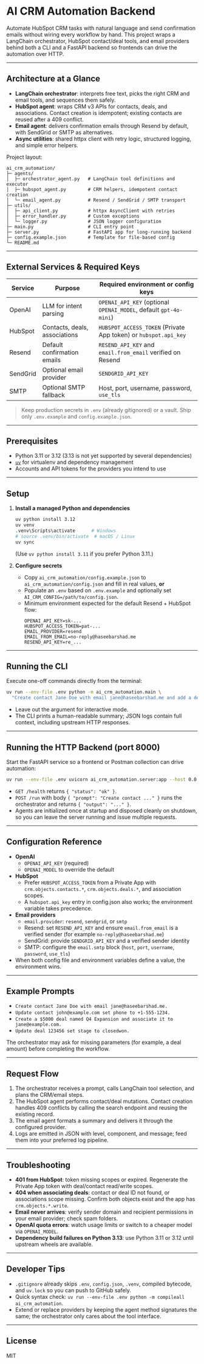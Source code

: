 # AI CRM Automation Backend

Automate HubSpot CRM tasks with natural language and send confirmation emails without wiring every workflow by hand. This project wraps a LangChain orchestrator, HubSpot contact/deal tools, and email providers behind both a CLI and a FastAPI backend so frontends can drive the automation over HTTP.

---

## Architecture at a Glance
- **LangChain orchestrator**: interprets free text, picks the right CRM and email tools, and sequences them safely.
- **HubSpot agent**: wraps CRM v3 APIs for contacts, deals, and associations. Contact creation is idempotent; existing contacts are reused after a 409 conflict.
- **Email agent**: delivers confirmation emails through Resend by default, with SendGrid or SMTP as alternatives.
- **Async utilities**: shared httpx client with retry logic, structured logging, and simple error helpers.

Project layout:
```
ai_crm_automation/
├─ agents/
│  ├─ orchestrator_agent.py   # LangChain tool definitions and executor
│  ├─ hubspot_agent.py        # CRM helpers, idempotent contact creation
│  └─ email_agent.py          # Resend / SendGrid / SMTP transport
├─ utils/
│  ├─ api_client.py           # httpx AsyncClient with retries
│  ├─ error_handler.py        # Custom exceptions
│  └─ logger.py               # JSON logger configuration
├─ main.py                    # CLI entry point
├─ server.py                  # FastAPI app for long-running backend
├─ config.example.json        # Template for file-based config
└─ README.md
```

---

## External Services & Required Keys
| Service  | Purpose                                | Required environment or config keys                             |
|----------|----------------------------------------|------------------------------------------------------------------|
| OpenAI   | LLM for intent parsing                 | `OPENAI_API_KEY` (optional `OPENAI_MODEL`, default `gpt-4o-mini`) |
| HubSpot  | Contacts, deals, associations          | `HUBSPOT_ACCESS_TOKEN` (Private App token) or `hubspot.api_key` |
| Resend   | Default confirmation emails            | `RESEND_API_KEY` and `email.from_email` verified on Resend       |
| SendGrid | Optional email provider                | `SENDGRID_API_KEY`                                              |
| SMTP     | Optional SMTP fallback                 | Host, port, username, password, `use_tls`                       |

> Keep production secrets in `.env` (already gitignored) or a vault. Ship only `.env.example` and `config.example.json`.

---

## Prerequisites
- Python 3.11 or 3.12 (3.13 is not yet supported by several dependencies)
- [`uv`](https://docs.astral.sh/uv/) for virtualenv and dependency management
- Accounts and API tokens for the providers you intend to use

---

## Setup
1. **Install a managed Python and dependencies**
   ```bash
   uv python install 3.12
   uv venv
   .venv\Scripts\activate      # Windows
   # source .venv/bin/activate  # macOS / Linux
   uv sync
   ```
   (Use `uv python install 3.11` if you prefer Python 3.11.)

2. **Configure secrets**
   - Copy `ai_crm_automation/config.example.json` to `ai_crm_automation/config.json` and fill in real values, **or**
   - Populate an `.env` based on `.env.example` and optionally set `AI_CRM_CONFIG=/path/to/config.json`.
   - Minimum environment expected for the default Resend + HubSpot flow:
     ```env
     OPENAI_API_KEY=sk-...
     HUBSPOT_ACCESS_TOKEN=pat-...
     EMAIL_PROVIDER=resend
     EMAIL_FROM_EMAIL=no-reply@haseebarshad.me
     RESEND_API_KEY=re_...
     ```

---

## Running the CLI
Execute one-off commands directly from the terminal:
```bash
uv run --env-file .env python -m ai_crm_automation.main \
  "Create contact Jane Doe with email jane@haseebarshad.me and add a deal worth 5000 dollars"
```
- Leave out the argument for interactive mode.
- The CLI prints a human-readable summary; JSON logs contain full context, including upstream HTTP responses.

---

## Running the HTTP Backend (port 8000)
Start the FastAPI service so a frontend or Postman collection can drive automation:
```bash
uv run --env-file .env uvicorn ai_crm_automation.server:app --host 0.0.0.0 --port 8000
```
- `GET /health` returns `{ "status": "ok" }`.
- `POST /run` with body `{ "prompt": "Create contact ..." }` runs the orchestrator and returns `{ "output": "..." }`.
- Agents are initialized once at startup and disposed cleanly on shutdown, so you can leave the server running and issue multiple requests.

---

## Configuration Reference
- **OpenAI**
  - `OPENAI_API_KEY` (required)
  - `OPENAI_MODEL` to override the default
- **HubSpot**
  - Prefer `HUBSPOT_ACCESS_TOKEN` from a Private App with `crm.objects.contacts.*`, `crm.objects.deals.*`, and association scopes.
  - A `hubspot.api_key` entry in config.json also works; the environment variable takes precedence.
- **Email providers**
  - `email.provider`: `resend`, `sendgrid`, or `smtp`
  - Resend: set `RESEND_API_KEY` and ensure `email.from_email` is a verified sender (for example `no-reply@haseebarshad.me`)
  - SendGrid: provide `SENDGRID_API_KEY` and a verified sender identity
  - SMTP: configure the `email.smtp` block (`host`, `port`, `username`, `password`, `use_tls`)
- When both config file and environment variables define a value, the environment wins.

---

## Example Prompts
- `Create contact Jane Doe with email jane@haseebarshad.me.`
- `Update contact john@example.com set phone to +1-555-1234.`
- `Create a $5000 deal named Q4 Expansion and associate it to jane@example.com.`
- `Update deal 123456 set stage to closedwon.`

The orchestrator may ask for missing parameters (for example, a deal amount) before completing the workflow.

---

## Request Flow
1. The orchestrator receives a prompt, calls LangChain tool selection, and plans the CRM/email steps.
2. The HubSpot agent performs contact/deal mutations. Contact creation handles 409 conflicts by calling the search endpoint and reusing the existing record.
3. The email agent formats a summary and delivers it through the configured provider.
4. Logs are emitted in JSON with level, component, and message; feed them into your preferred log pipeline.

---

## Troubleshooting
- **401 from HubSpot**: token missing scopes or expired. Regenerate the Private App token with deal/contact read/write scopes.
- **404 when associating deals**: contact or deal ID not found, or associations scope missing. Confirm both objects exist and the app has `crm.objects.*.write`.
- **Email never arrives**: verify sender domain and recipient permissions in your email provider; check spam folders.
- **OpenAI quota errors**: watch usage limits or switch to a cheaper model via `OPENAI_MODEL`.
- **Dependency build failures on Python 3.13**: use Python 3.11 or 3.12 until upstream wheels are available.

---

## Developer Tips
- `.gitignore` already skips `.env`, `config.json`, `.venv`, compiled bytecode, and `uv.lock` so you can push to GitHub safely.
- Quick syntax check: `uv run --env-file .env python -m compileall ai_crm_automation`.
- Extend or replace providers by keeping the agent method signatures the same; the orchestrator only cares about the tool interface.

---

## License
MIT
